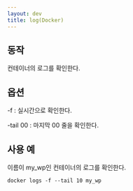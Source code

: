 ```yaml
---
layout: dev
title: log(Docker)
---
```

## 동작

컨테이너의 로그를 확인한다.

## 옵션

-f : 실시간으로 확인한다.

-tail 00 : 마지막 00 줄을 확인한다.

## 사용 예

이름이 my_wp인 컨테이너의 로그를 확인한다.

```
docker logs -f --tail 10 my_wp
```